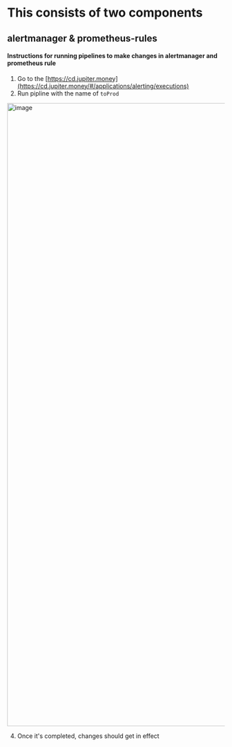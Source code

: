 # This consists of two components

## alertmanager & prometheus-rules

#### Instructions for running pipelines to make changes in alertmanager and prometheus rule


1. Go to the [https://cd.jupiter.money](https://cd.jupiter.money/#/applications/alerting/executions)
2. Run pipline with the name of `toProd`

<img width="1440" alt="image" src="https://user-images.githubusercontent.com/20922188/170864027-ad09404c-66c4-4dfb-b410-869280a8a485.png">


4. Once it's completed, changes should get in effect
